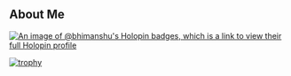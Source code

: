 ## About Me


[![An image of @bhimanshu's Holopin badges, which is a link to view their full Holopin profile](https://holopin.me/bhimanshu)](https://holopin.io/@bhimanshu)



[![trophy](https://github-profile-trophy.vercel.app/?username=ryo-ma&theme=discord&no-bg=true&no-frame=true)](https://github.com/ryo-ma/github-profile-trophy)


<!--



- 👯 I’m looking to collaborate 
- 💬 Ask me about ...
- 📫 How to reach me: ...

-->
